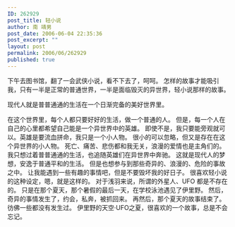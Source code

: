 ```yaml
---
ID: 262929
post_title: 轻小说
author: 南 靖男
post_date: 2006-06-04 22:35:36
post_excerpt: ""
layout: post
permalink: 2006/06/262929
published: true
---
```

下午去图书馆，翻了一会武侠小说，看不下去了，呵呵。
怎样的故事才能吸引我，只有一半是正常的普通世界，一半是面临毁灭的异世界，轻小说那样的故事。
<!--more-->现代人就是普普通通的生活在一个日渐完备的美好世界里。
在这个世界里，每个人都只要好好的生活，做一个普通的人。
但是，每一个人在自己的心里都希望自己能是一个异世界中的英雄。
即使不是，我只要能旁观就可以。英雄是要流血拼命，我只是一个小人物。
很小的可以忽略，但又是存在在这个异世界的小人物。
死亡、痛苦、悲伤都和我无关，浪漫的爱情也是主角们的。
我只想过着普普通通的生活，也追随英雄们在异世界中奔驰。
这就是现代人的梦想，安逸于普通平和的生活。
但是也想参与到那些奇异的、浪漫的、危险的事故之中。
让我能遇到一些有趣的事情吧，但是不要毁坏我的好日子。
很喜欢轻小说的这种设定，嗯，就是这样的。
对于浅羽来说，所谓的外星人、UFO 都是不存在的。
只是在那个夏天，那个暑假的最后一天，在学校泳池遇见了伊里野。
然后，奇异的事情发生了，约会，私奔，被抓回来。
再然后，那个夏天的故事结束了。彷佛一些都没有发生过。
伊里野的天空·UFO之夏，很喜欢的一个故事，总是不会忘记。